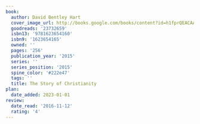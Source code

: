 ```yaml
---
book:
  author: David Bentley Hart
  cover_image_url: http://books.google.com/books/content?id=h1fprQEACAAJ&printsec=frontcover&img=1&zoom=1&source=gbs_api
  goodreads: '23732659'
  isbn13: '9781623654160'
  isbn9: '1623654165'
  owned: ''
  pages: '256'
  publication_year: '2015'
  series: ''
  series_position: '2015'
  spine_color: '#222e47'
  tags: ''
  title: The Story of Christianity
plan:
  date_added: 2023-01-01
review:
  date_read: '2016-11-12'
  rating: '4'
---
```

